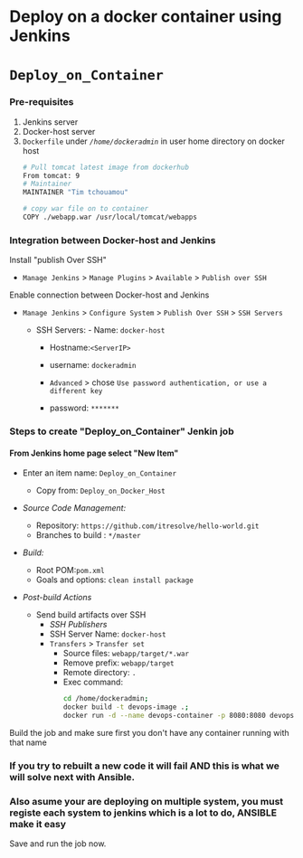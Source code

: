 # Deploy on a docker container using Jenkins 
# `Deploy_on_Container`

### Pre-requisites

1. Jenkins server 
2. Docker-host server 
3. `Dockerfile` under *`/home/dockeradmin`* in user home directory on docker host 
   ```sh 
   # Pull tomcat latest image from dockerhub 
   From tomcat: 9
   # Maintainer
   MAINTAINER "Tim tchouamou" 

   # copy war file on to container 
   COPY ./webapp.war /usr/local/tomcat/webapps
   
### Integration between Docker-host and Jenkins

Install "publish Over SSH"
 - `Manage Jenkins` > `Manage Plugins` > `Available` > `Publish over SSH`

Enable connection between Docker-host and Jenkins

- `Manage Jenkins` > `Configure System` > `Publish Over SSH` > `SSH Servers` 

	- SSH Servers:
                - Name: `docker-host`
		- Hostname:`<ServerIP>`
		- username: `dockeradmin`
               
       -  `Advanced` > chose `Use password authentication, or use a different key`
		 - password: `*******`
 
### Steps to create "Deploy_on_Container" Jenkin job
#### From Jenkins home page select "New Item"
   - Enter an item name: `Deploy_on_Container`
     - Copy from: `Deploy_on_Docker_Host`
     
   - *Source Code Management:*
      - Repository: `https://github.com/itresolve/hello-world.git`
      - Branches to build : `*/master`  
 

   - *Build:*
     - Root POM:`pom.xml`
     - Goals and options: `clean install package`

 - *Post-build Actions*
   - Send build artifacts over SSH
     - *SSH Publishers*
      - SSH Server Name: `docker-host`
       - `Transfers` >  `Transfer set`
            - Source files: `webapp/target/*.war`
	       - Remove prefix: `webapp/target`
	       - Remote directory: `.`
	       - Exec command: 
                ```sh 
                cd /home/dockeradmin;
                docker build -t devops-image .; 
                docker run -d --name devops-container -p 8080:8080 devops-image;
                ```
		
Build the job and make sure first you don't have any container running with that name

### If you try to rebuilt a new code it will fail AND this is what we will solve next with Ansible.
### Also asume your are deploying on multiple system, you must registe each system to jenkins which is a lot to do, ANSIBLE make it easy
Save and run the job now.
